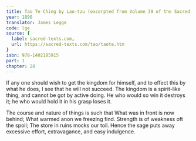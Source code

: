 ```yaml
---
title: Tao Te Ching by Lao-tzu (excerpted from Volume 39 of the Sacred Books of the East.)
year: 1890
translator: James Legge
code: lge
source: {
  label: sacred-texts.com,
  url: https://sacred-texts.com/tao/taote.htm
}
isbn: 978-1402185915
part: 1
chapter: 28
---
```

If any one should wish to get the kingdom for himself, and to effect this by what he does, I see that he will not succeed. The kingdom is a spirit-like thing, and cannot be got by active doing. He who would so win it destroys it; he who would hold it in his grasp loses it. 

The course and nature of things is such that 
What was in front is now behind; 
What warmed anon we freezing find. 
Strength is of weakness oft the spoil; 
The store in ruins mocks our toil. Hence the sage puts away excessive effort, extravagance, and easy indulgence.